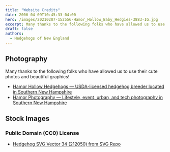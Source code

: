```yaml
---
title: "Website Credits"
date: 2006-04-09T10:45:33-04:00
hero: /images/20210207-152556-Hamor_Hollow_Baby_Hedgies-3883-IG.jpg
excerpt: Many thanks to the following folks who have allowed us to use their cute photos and beautiful graphics!
draft: false
authors:
  - Hedgehogs of New England
---
```


## Photography

Many thanks to the following folks who have allowed us to use their cute photos and beautiful graphics! 

- [Hamor Hollow Hedgehogs — USDA-licensed hedgehog breeder located in Southern New Hampshire](https://www.hamorhollow.com/)
- [Hamor Photography — Lifestyle, event, urban, and tech photography in Southern New Hampshire](https://hamor.com/) 

## Stock Images

### Public Domain (CC0) License

- [Hedgehog SVG Vector 34 (212050) from SVG Repo](https://www.svgrepo.com/svg/212050/hedgehog)
